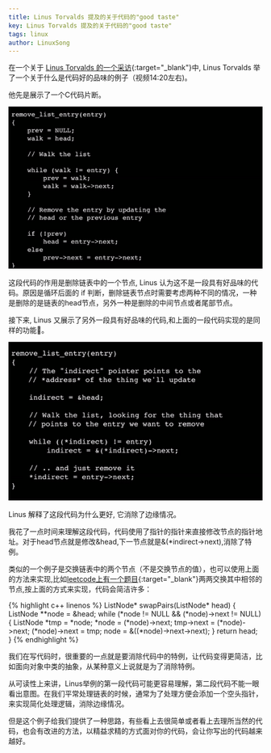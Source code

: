 ```yaml
---
title: Linus Torvalds 提及的关于代码的"good taste"
key: Linus Torvalds 提及的关于代码的"good taste"
tags: linux
author: LinuxSong
---
```


在一个关于 [Linus Torvalds 的一个采访](https://www.ted.com/talks/linus_torvalds_the_mind_behind_linux){:target="_blank"}中, Linus Torvalds 举了一个关于什么是代码好的品味的例子（视频14:20左右)。

他先是展示了一个C代码片断。

![poor taste code example](/assets/images/posts/poor-taste-code-example.png)

这段代码的作用是删除链表中的一个节点, Linus 认为这不是一段具有好品味的代码。原因是循环后面的 if 判断，删除链表节点时需要考虑两种不同的情况，一种是删除的是链表的head节点，另外一种是删除的中间节点或者尾部节点。

接下来, Linus 又展示了另外一段具有好品味的代码,和上面的一段代码实现的是同样的功能。

<!--more-->

![good taste code example](/assets/images/posts/good-taste-code-example.png)

Linus 解释了这段代码为什么更好, 它消除了边缘情况。

我花了一点时间来理解这段代码，代码使用了指针的指针来直接修改节点的指针地址。对于head节点就是修改&head,下一节点就是&(*indirect->next),消除了特例。

类似的一个例子是交换链表中的两个节点（不是交换节点的值），也可以使用上面的方法来实现,比如[leetcode上有一个题目](https://leetcode-cn.com/problems/swap-nodes-in-pairs/){:target="_blank"}两两交换其中相邻的节点,按上面的方式来实现，代码会简洁许多：

{% highlight c++ linenos %}
    ListNode* swapPairs(ListNode* head) {
        ListNode **node = &head;
        while (*node != NULL && (*node)->next != NULL) {
            ListNode *tmp = *node;
            *node = (*node)->next;
            tmp->next = (*node)->next;
            (*node)->next = tmp;
            node = &((*node)->next->next);
       }
       return head;
    }
{% endhighlight %}

我们在写代码时，很重要的一点就是要消除代码中的特例，让代码变得更简洁，比如面向对象中类的抽象，从某种意义上说就是为了消除特例。

从可读性上来讲，Linus举例的第一段代码可能更容易理解，第二段代码不能一眼看出意图。在我们平常处理链表的时候，通常为了处理方便会添加一个空头指针，来实现简化处理逻辑，消除边缘情况。

但是这个例子给我们提供了一种思路，有些看上去很简单或者看上去理所当然的代码，也会有改进的方法，以精益求精的方式面对你的代码，会让你写出的代码越来越好。


